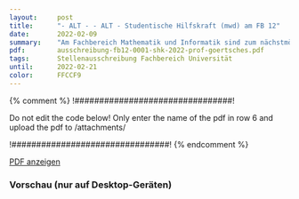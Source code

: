 ```yaml
---
layout:     post
title:      "- ALT - - ALT - Studentische Hilfskraft (mwd) am FB 12"
date:       2022-02-09
summary:    "Am Fachbereich Mathematik und Informatik sind zum nächstmöglichen Zeitpunkt, befristet bis zum 30. September 2022, zwei Stellen (40 Std./Monat) als Studentische Hilfskraft (m/w/d) zu besetzen. Zu den Aufgaben gehört die Entwicklung sowie Durchführung von Ideen zum Studierendenmarketing des Fachbereichs, insbesondere die Pflege der Außendarstellung des Fachbereichs in Social Media."
pdf:        ausschreibung-fb12-0001-shk-2022-prof-goertsches.pdf
tags:       Stellenausschreibung Fachbereich Universität
until:		2022-02-21
color:      FFCCF9
---
```


{% comment %}
!################################!

Do not edit the code below! Only enter the name of the pdf in row 6 and upload the pdf to /attachments/

!################################!
{% endcomment %}

<a class="btn btn-primary" href="{{ site.url }}/attachments/{{page.pdf}}">PDF anzeigen</a>

<h3>Vorschau (nur auf Desktop-Geräten)</h3>
<div class="d-none d-sm-block">
    <object data="{{ site.url }}/attachments/{{page.pdf}}" width="100%" height="1010" type='application/pdf'>
    </object>
</div>
